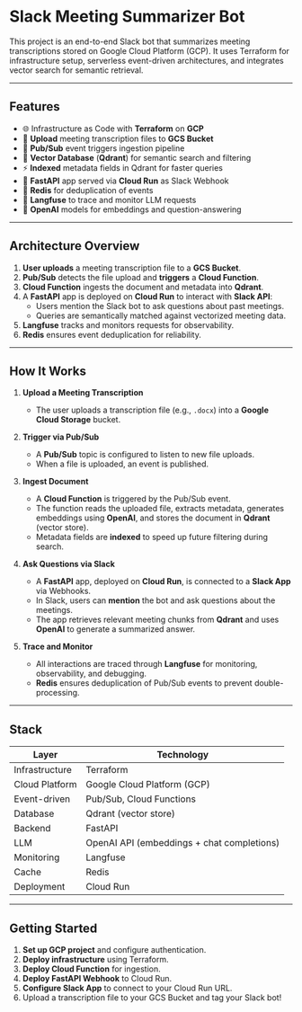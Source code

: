 # Slack Meeting Summarizer Bot

This project is an end-to-end Slack bot that summarizes meeting transcriptions stored on Google Cloud Platform (GCP).
It uses Terraform for infrastructure setup, serverless event-driven architectures, and integrates vector search for semantic retrieval.

---

## Features

- 🌐 Infrastructure as Code with **Terraform** on **GCP**
- 📂 **Upload** meeting transcription files to **GCS Bucket**
- 🔔 **Pub/Sub** event triggers ingestion pipeline
- 🧠 **Vector Database** (**Qdrant**) for semantic search and filtering
- ⚡ **Indexed** metadata fields in Qdrant for faster queries
- 🚀 **FastAPI** app served via **Cloud Run** as Slack Webhook
- 🧹 **Redis** for deduplication of events
- 📝 **Langfuse** to trace and monitor LLM requests
- 🤖 **OpenAI** models for embeddings and question-answering


---

## Architecture Overview

1. **User uploads** a meeting transcription file to a **GCS Bucket**.
2. **Pub/Sub** detects the file upload and **triggers** a **Cloud Function**.
3. **Cloud Function** ingests the document and metadata into **Qdrant**.
4. A **FastAPI** app is deployed on **Cloud Run** to interact with **Slack API**:
   - Users mention the Slack bot to ask questions about past meetings.
   - Queries are semantically matched against vectorized meeting data.
5. **Langfuse** tracks and monitors requests for observability.
6. **Redis** ensures event deduplication for reliability.

---

## How It Works

1. **Upload a Meeting Transcription**
   - The user uploads a transcription file (e.g., `.docx`) into a **Google Cloud Storage** bucket.

2. **Trigger via Pub/Sub**
   - A **Pub/Sub** topic is configured to listen to new file uploads.
   - When a file is uploaded, an event is published.

3. **Ingest Document**
   - A **Cloud Function** is triggered by the Pub/Sub event.
   - The function reads the uploaded file, extracts metadata, generates embeddings using **OpenAI**, and stores the document in **Qdrant** (vector store).
   - Metadata fields are **indexed** to speed up future filtering during search.

4. **Ask Questions via Slack**
   - A **FastAPI** app, deployed on **Cloud Run**, is connected to a **Slack App** via Webhooks.
   - In Slack, users can **mention** the bot and ask questions about the meetings.
   - The app retrieves relevant meeting chunks from **Qdrant** and uses **OpenAI** to generate a summarized answer.

5. **Trace and Monitor**
   - All interactions are traced through **Langfuse** for monitoring, observability, and debugging.
   - **Redis** ensures deduplication of Pub/Sub events to prevent double-processing.

---


## Stack

| Layer        | Technology         |
|--------------|---------------------|
| Infrastructure | Terraform |
| Cloud Platform | Google Cloud Platform (GCP) |
| Event-driven | Pub/Sub, Cloud Functions |
| Database | Qdrant (vector store) |
| Backend  | FastAPI |
| LLM | OpenAI API (embeddings + chat completions) |
| Monitoring | Langfuse |
| Cache | Redis |
| Deployment | Cloud Run |

---

## Getting Started

1. **Set up GCP project** and configure authentication.
2. **Deploy infrastructure** using Terraform.
3. **Deploy Cloud Function** for ingestion.
4. **Deploy FastAPI Webhook** to Cloud Run.
5. **Configure Slack App** to connect to your Cloud Run URL.
6. Upload a transcription file to your GCS Bucket and tag your Slack bot!
